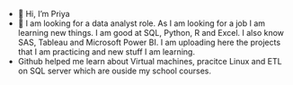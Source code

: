 - 👋 Hi, I’m Priya
- 👀 I am looking for a data analyst role. As I am looking for a job I am learning new things. I am good at SQL, Python, R and Excel. I also know SAS, Tableau and Microsoft Power BI. I am uploading here the projects that I am practicing and new stuff I am learning.
- Github helped me learn about Virtual machines, pracitce Linux and ETL on SQL server which are ouside my school courses. 

